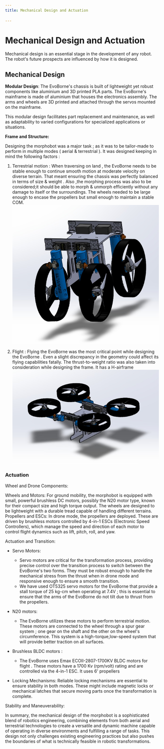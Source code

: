 ```yaml
---
title: Mechanical Design and Actuation

---
```


# Mechanical Design and Actuation

Mechanical design is an essential stage in the development of any robot. The robot's future prospects are influenced by how it is designed. 

##  Mechanical Design

__Modular Design__: The EvoBorne's chassis is built of lightweight yet robust components like aluminium and 3D printed PLA parts. The EvoBorne's mainframe is made of aluminium that houses the electronics assembly. The arms and wheels are 3D printed and attached through the servos mounted on the mainframe. 

This modular design facilitates part replacement and maintenance, as well as adaptability to varied configurations for specialized applications or situations.


__Frame and Structure:__

Designing the morphobot was a major task ; as it was to be tailor-made to perform in multiple modes ( aerial & terrestrial ). It was designed keeping in mind the following factors :
1. Terrestrial motion : When traversing on land , the EvoBorne needs to be stable enough to continue smooth motion at moderate velocity on diverse terrain. That meant ensuring the chassis was perfectly balanced in terms of size & weight . Also ,the morphing process was also to be considered;it should be able to morph & unmorph efficiently without any damage to itself or the surroundings. The wheels needed to be large enough to encase the propellers but small enough to maintain a stable COM. 
![morphobot_quad_mode](../assets/EvoBorne_land_3d.jpg)


2. Flight : Flying the EvoBorne was the most critical point while designing the EvoBorne . Even a slight discrepancy in the geometry could affect its flying capabilities fatally. The thrust-to-weight ratio was also taken into consideration while designing the frame. It has a H-airframe 
![morphobot_drone_mode](../assets/EvoBorne_drone_3d.jpg)


### Actuation

Wheel and Drone Components:

Wheels and Motors: For ground mobility, the morphobot is equipped with small, powerful brushless DC motors, possibly the N20 motor type, known for their compact size and high torque output. The wheels are designed to be lightweight with a durable tread capable of handling different terrains.
    Propellers and ESCs: In drone mode, the propellers are deployed. These are driven by brushless motors controlled by 4-in-1 ESCs (Electronic Speed Controllers), which manage the speed and direction of each motor to control flight dynamics such as lift, pitch, roll, and yaw.

Actuation and Transition:

- Servo Motors: 
    - Servo motors are critical for the transformation process, providing precise control over the transition process to switch between the EvoBorne's two forms. They must be robust enough to handle the mechanical stress from the thrust when in drone mode and responsive enough to ensure a smooth transition. 
    - We have used OT5325 servo motors for the EvoBorne that provide a stall torque of 25 kg-cm when operating at 7.4V ; this is essential to ensure that the arms of the EvoBorne do not tilt due to thrust from the propellers. 
- N20 motors:
    - The EvoBorne utilizes these motors to perform terrestrial motion. These motors are connected to the wheel through a spur gear system ; one gear on the shaft and the other on the wheel's circumference. This system is a high-torque,low-speed system that will provide better traction on all surfaces.
- Brushless BLDC motors :
    - The EvoBorne uses Emax ECOII-2807-1700KV BLDC motors for flight . These motors have a 1700 Kv (rpm/volt) rating and are controlled via the 4-in-1 ESC. It uses 6' propellers 

- Locking Mechanisms: Reliable locking mechanisms are essential to ensure stability in both modes. These might include magnetic locks or mechanical latches that secure moving parts once the transformation is complete.

Stability and Maneuverability:


In summary, the mechanical design of the morphobot is a sophisticated blend of robotics engineering, combining elements from both aerial and terrestrial technologies to create a versatile and dynamic machine capable of operating in diverse environments and fulfilling a range of tasks. This design not only challenges existing engineering practices but also pushes the boundaries of what is technically feasible in robotic transformations.
